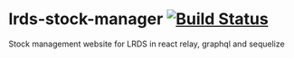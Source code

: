 # lrds-stock-manager [![Build Status](https://travis-ci.org/muskacirca/lrds-stock-manager.svg?branch=master)](https://travis-ci.org/muskacirca/lrds-stock-manager)

Stock management website for LRDS in react relay, graphql and sequelize
